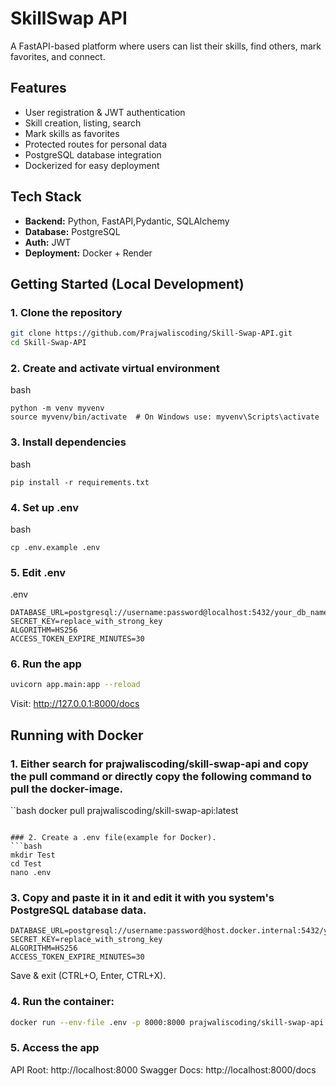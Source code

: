 # SkillSwap API
A FastAPI-based platform where users can list their skills, find others, mark favorites, and connect.

## Features
- User registration & JWT authentication
- Skill creation, listing, search
- Mark skills as favorites
- Protected routes for personal data
- PostgreSQL database integration
- Dockerized for easy deployment

## Tech Stack
- **Backend:** Python, FastAPI,Pydantic, SQLAlchemy
- **Database:** PostgreSQL
- **Auth:** JWT
- **Deployment:** Docker + Render

## Getting Started (Local Development)

### 1. Clone the repository
```bash
git clone https://github.com/Prajwaliscoding/Skill-Swap-API.git 
cd Skill-Swap-API
```

### 2. Create and activate virtual environment
bash
```
python -m venv myvenv
source myvenv/bin/activate  # On Windows use: myvenv\Scripts\activate
```

### 3. Install dependencies
bash 
```
pip install -r requirements.txt
```

### 4. Set up .env

bash 
```
cp .env.example .env
```

### 5. Edit .env
.env
```
DATABASE_URL=postgresql://username:password@localhost:5432/your_db_name
SECRET_KEY=replace_with_strong_key
ALGORITHM=HS256
ACCESS_TOKEN_EXPIRE_MINUTES=30
```

### 6. Run the app
```bash
uvicorn app.main:app --reload
```
Visit: http://127.0.0.1:8000/docs



## Running with Docker

### 1. Either search for prajwaliscoding/skill-swap-api and copy the pull command or directly copy the following command to pull the docker-image.
``bash
docker pull prajwaliscoding/skill-swap-api:latest
```

### 2. Create a .env file(example for Docker).
```bash
mkdir Test
cd Test
nano .env
```

### 3. Copy and paste it in it and edit it with you system's PostgreSQL database data. 
```.env
DATABASE_URL=postgresql://username:password@host.docker.internal:5432/your_db_name
SECRET_KEY=replace_with_strong_key
ALGORITHM=HS256
ACCESS_TOKEN_EXPIRE_MINUTES=30
```
Save & exit (CTRL+O, Enter, CTRL+X).

### 4. Run the container:
```bash
docker run --env-file .env -p 8000:8000 prajwaliscoding/skill-swap-api 
```

### 5. Access the app
API Root: http://localhost:8000
Swagger Docs: http://localhost:8000/docs


